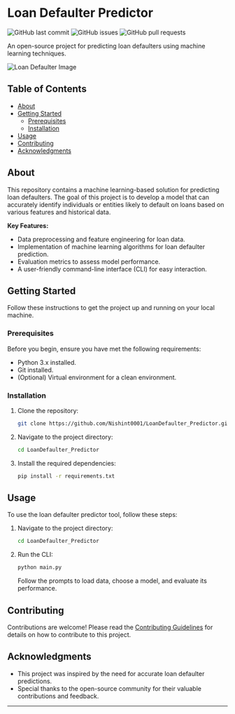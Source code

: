# Loan Defaulter Predictor

![GitHub last commit](https://img.shields.io/github/last-commit/Nishint0001/LoanDefaulter_Predictor)
![GitHub issues](https://img.shields.io/github/issues-raw/Nishint0001/LoanDefaulter_Predictor)
![GitHub pull requests](https://img.shields.io/github/issues-pr-raw/Nishint0001/LoanDefaulter_Predictor)

An open-source project for predicting loan defaulters using machine learning techniques.

![Loan Defaulter Image](https://img.etimg.com/thumb/width-640,height-480,imgsize-18054,resizemode-75,msid-7582293/wealth/borrow/loan-defaults-banks-can-take-your-cash-from-account/new-section/loan-defaults.jpg)

## Table of Contents

- [About](#about)
- [Getting Started](#getting-started)
  - [Prerequisites](#prerequisites)
  - [Installation](#installation)
- [Usage](#usage)
- [Contributing](#contributing)
- [Acknowledgments](#acknowledgments)

## About

This repository contains a machine learning-based solution for predicting loan defaulters. The goal of this project is to develop a model that can accurately identify individuals or entities likely to default on loans based on various features and historical data.

**Key Features:**

- Data preprocessing and feature engineering for loan data.
- Implementation of machine learning algorithms for loan defaulter prediction.
- Evaluation metrics to assess model performance.
- A user-friendly command-line interface (CLI) for easy interaction.

## Getting Started

Follow these instructions to get the project up and running on your local machine.

### Prerequisites

Before you begin, ensure you have met the following requirements:

- Python 3.x installed.
- Git installed.
- (Optional) Virtual environment for a clean environment.

### Installation

1. Clone the repository:

   ```bash
   git clone https://github.com/Nishint0001/LoanDefaulter_Predictor.git
   ```

2. Navigate to the project directory:

   ```bash
   cd LoanDefaulter_Predictor
   ```

3. Install the required dependencies:

   ```bash
   pip install -r requirements.txt
   ```

## Usage

To use the loan defaulter predictor tool, follow these steps:

1. Navigate to the project directory:

   ```bash
   cd LoanDefaulter_Predictor
   ```

2. Run the CLI:

   ```bash
   python main.py
   ```

   Follow the prompts to load data, choose a model, and evaluate its performance.

## Contributing

Contributions are welcome! Please read the [Contributing Guidelines](CONTRIBUTING.md) for details on how to contribute to this project.

## Acknowledgments

- This project was inspired by the need for accurate loan defaulter predictions.
- Special thanks to the open-source community for their valuable contributions and feedback.

---
